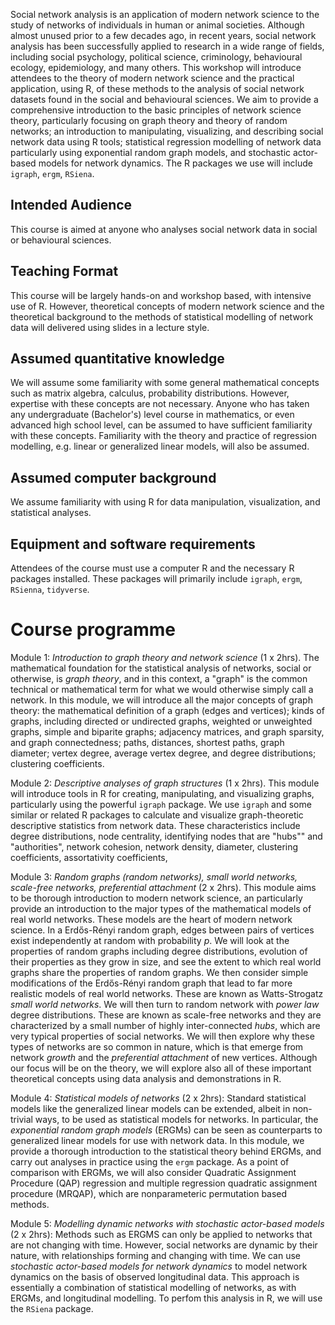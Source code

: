 Social network analysis is an application of modern network science to the study of networks of individuals in human or animal societies.
Although almost unused prior to a few decades ago, in recent years, social network analysis has been successfully applied to research in a wide range of fields, including social psychology, political science, criminology, behavioural ecology, epidemiology, and many others.
This workshop will introduce attendees to the theory of modern network science and the practical application, using R, of these methods to the analysis of social network datasets found in the social and behavioural sciences.
We aim to provide a comprehensive introduction to the basic principles of network science theory, particularly focusing on graph theory and theory of random networks; an introduction to manipulating, visualizing, and describing social network data using R tools; statistical regression modelling of network data particularly using exponential random graph models, and stochastic actor-based models for network dynamics.
The R packages we use will include `igraph`, `ergm`, `RSiena`.


## Intended Audience

This course is aimed at anyone who analyses social network data in social or behavioural sciences.

## Teaching Format

This course will be largely hands-on and workshop based, with intensive use of R. However, theoretical concepts of modern network science and the theoretical background to the methods of statistical modelling of network data will delivered using slides in a lecture style.


## Assumed quantitative knowledge

We will assume some familiarity with some general mathematical concepts such as matrix algebra, calculus, probability distributions. However,
expertise with these concepts are not necessary. Anyone who has taken any undergraduate (Bachelor's) level course in mathematics, or even advanced high school level, can be assumed to have sufficient familiarity with these concepts.
Familiarity with the theory and practice of regression modelling, e.g. linear or generalized linear models, will also be assumed.

## Assumed computer background

We assume familiarity with using R for data manipulation, visualization, and statistical analyses.


## Equipment and software requirements

Attendees of the course must use a computer R and the necessary R packages installed. These packages will primarily include `igraph`, `ergm`, `RSienna`, `tidyverse`.

# Course programme


Module 1: *Introduction to graph theory and network science* (1 x 2hrs). The mathematical foundation for the statistical analysis of networks, social or otherwise, is *graph theory*, and in this context, a "graph" is the common technical or mathematical term for what we would otherwise simply call a network. In this module, we will introduce all the major concepts of graph theory: the mathematical definition of a graph (edges and vertices); kinds of graphs, including directed or undirected graphs, weighted or unweighted graphs, simple and biparite graphs; adjacency matrices, and graph sparsity, and graph connectedness; paths, distances, shortest paths, graph diameter; vertex degree, average vertex degree, and degree distributions; clustering coefficients. 

Module 2: *Descriptive analyses of graph structures* (1 x 2hrs). This module will introduce tools in R for creating, manipulating, and visualizing graphs, particularly using the powerful `igraph` package. We use `igraph` and some similar or related R packages to calculate and visualize graph-theoretic descriptive statistics from network data. These characteristics include degree distributions, node centrality, identifying nodes that are "hubs"" and "authorities", network cohesion, network density, diameter, clustering coefficients, assortativity coefficients, 

Module 3: *Random graphs (random networks), small world networks, scale-free networks, preferential attachment* (2 x 2hrs). This module aims to be thorough introduction to modern network science, an particularly provide an introduction to the major types of the mathematical models of real world networks. These models are the heart of modern network science. In a Erdős-Rényi random graph, edges between pairs of vertices exist independently at random with probability $p$. We will look at the properties of random graphs including degree distributions, evolution of their properties as they grow in size, and see the extent to which real world graphs share the properties of random graphs. We then consider simple modifications of the Erdős-Rényi random graph that lead to far more realistic models of real world networks. These are known as Watts-Strogatz *small world networks*. We will then turn to random network with *power law* degree distributions. These are known as scale-free networks and they are characterized by a small number of highly inter-connected *hubs*, which are very typical properties of social networks. We will then explore why these types of networks are so common in nature, which is that emerge from network *growth* and the *preferential attachment* of new vertices. Although our focus will be on the theory, we will explore also all of these important theoretical concepts using data analysis and demonstrations in R.

Module 4: *Statistical models of networks* (2 x 2hrs): Standard statistical models like the generalized linear models can be extended, albeit in non-trivial ways, to be used as statistical models for networks. In particular, the *exponential random graph models* (ERGMs) can be seen as counterparts to generalized linear models for use with network data. In this module, we provide a thorough introduction to the statistical theory behind ERGMs, and carry out analyses in practice using the `ergm` package. As a point of comparison with ERGMs, we will also consider Quadratic Assignment Procedure (QAP) regression and multiple regression quadratic assignment procedure (MRQAP), which are nonparameteric permutation based methods.

Module 5: *Modelling dynamic networks with stochastic actor-based models* (2 x 2hrs): Methods such as ERGMS can only be applied to networks that are not changing with time. However, social networks are dynamic by their nature, with relationships forming and changing with time. We can use *stochastic actor-based models for network dynamics* to model network dynamics on the basis of observed longitudinal data. This approach is essentially a combination of statistical modelling of networks, as with ERGMs, and longitudinal modelling. To perfom this analysis in R, we will use the `RSiena` package.


